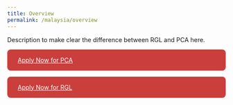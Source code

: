 ```yaml
---
title: Overview
permalink: /malaysia/overview
---
```


Description to make clear the difference between RGL and PCA here.

<a href="https://www.google.com" style="border-radius: 8px; display: block; background: #CA3E3C; color: #FFF; padding: 16px 24px;">Apply Now for PCA</a>

<a href="https://www.google.com" style="border-radius: 8px; display: block; background: #CA3E3C; color: #FFF; padding: 16px 24px;">Apply Now for RGL</a>
